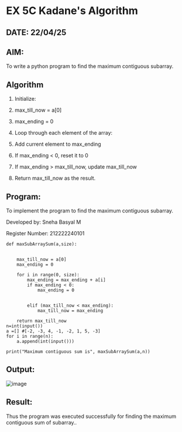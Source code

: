 # EX 5C Kadane's Algorithm
## DATE: 22/04/25

## AIM:
To write a python program to find the maximum contiguous subarray.

## Algorithm
1. Initialize:

2. max_till_now = a[0]

3. max_ending = 0

4. Loop through each element of the array:

5. Add current element to max_ending

6. If max_ending < 0, reset it to 0

7. If max_ending > max_till_now, update max_till_now

8. Return max_till_now as the result.

## Program:

To implement the program to find the maximum contiguous subarray.

Developed by: Sneha Basyal M

Register Number: 212222240101 

```
def maxSubArraySum(a,size):
    
    
    max_till_now = a[0]
    max_ending = 0
    
    for i in range(0, size):
        max_ending = max_ending + a[i]
        if max_ending < 0:
            max_ending = 0
        
        
        elif (max_till_now < max_ending):
            max_till_now = max_ending
            
    return max_till_now
n=int(input())  
a =[] #[-2, -3, 4, -1, -2, 1, 5, -3]
for i in range(n):
    a.append(int(input()))
  
print("Maximum contiguous sum is", maxSubArraySum(a,n))
```

## Output:
![image](https://github.com/user-attachments/assets/f36b0a34-ec2a-44f2-b49a-1bd5d2d38320)


## Result:
Thus the program was executed successfully for finding the maximum contiguous sum of subarray..
